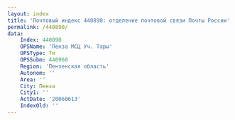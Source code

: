 ```yaml
---
layout: index
title: 'Почтовый индекс 440890: отделение почтовой связи Почты России'
permalink: /440890/
data:
    Index: 440890
    OPSName: 'Пенза МСЦ Уч. Тары'
    OPSType: Ти
    OPSSubm: 440960
    Region: 'Пензенская область'
    Autonom: ''
    Area: ''
    City: Пенза
    City1: ''
    ActDate: '20060613'
    IndexOld: ''
---
```

